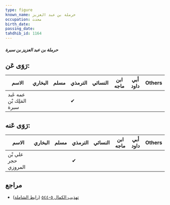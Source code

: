 ```yaml
---
type: figure
known_name: حرملة بن عبد العزيز
occupation: محدث
birth_date:
passing_date:
tahdhib_id: 1164
---
```

##### حرملة بن عبد العزيز بن سبرة

## رَوَى عَن:
| الاسم                     | البخاري | مسلم | الترمذي | النسائي | ابن ماجه | أبي داود | Others |
| ------------------------- | ------- | ---- | ------- | ------- | -------- | -------- | ------ |
| عمه عَبد المَلِك بْن سبرة |         |      | ✔       |         |          |          |        |
## رَوَى عَنه:
| الاسم               | البخاري | مسلم | الترمذي | النسائي | ابن ماجه | أبي داود | Others |
| ------------------- | ------- | ---- | ------- | ------- | -------- | -------- | ------ |
| علي بْن حجر المروزي |         |      | ✔       |         |          |          |        |
## مراجع
- [تهذيب الكمال ٥-٥٤٤](obsidian://open?vault=Tahdhib-al-Kamal&file=Figures/١١٦٤-حرملة%20بن%20عبد%20العزيز%20بن%20سبرة) ([رابط الشاملة](https://shamela.ws/book/3722/2622))